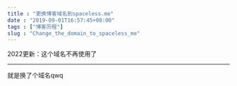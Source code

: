 ```yaml
---
title : "更换博客域名到spaceless.me"
date : "2019-09-01T16:57:45+08:00"
tags : ["博客历程"]
slug : "Change_the_domain_to_spaceless_me"
---
```


2022更新：这个域名不再使用了

---

就是换了个域名qwq